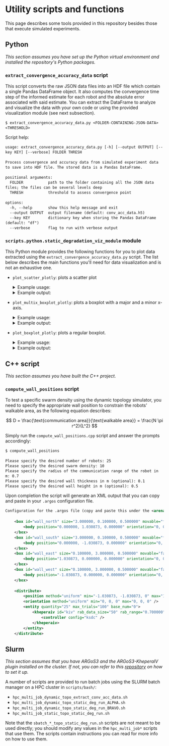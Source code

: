 # Utility scripts and functions
This page describes some tools provided in this repository besides those that execute simulated experiments. 

## Python
_This section assumes you have set up the Python virtual environment and installed the repository's Python packages._

### `extract_convergence_accuracy_data` script
This script converts the raw JSON data files into an HDF file which contain a single Pandas DataFrame object. It also computes the convergence time step of the informed estimate for each robot and the absolute error associated with said estimate. You can extract the DataFrame to analyze and visualize the data with your own code or using the provided visualization module (see next subsection).
```
$ extract_convergence_accuracy_data.py <FOLDER-CONTAINING-JSON-DATA> <THRESHOLD>
```
Script help:
```
usage: extract_convergence_accuracy_data.py [-h] [--output OUTPUT] [--key KEY] [--verbose] FOLDER THRESH

Process convergence and accuracy data from simulated experiment data to save into HDF file. The stored data is a Pandas DataFrame.

positional arguments:
  FOLDER           path to the folder containing all the JSON data files; the files can be several levels deep
  THRESH           threshold to assess convergence point

options:
  -h, --help       show this help message and exit
  --output OUTPUT  output filename (default: conv_acc_data.h5)
  --key KEY        dictionary key when storing the Pandas DataFrame (default: "df")
  --verbose        flag to run with verbose output
```

### `scripts.python.static_degradation_viz_module` module
This Python module provides the following functions for you to plot data extracted using the `extract_convergence_accuracy_data.py` script. The list below describes the main functions you'll need for data visualization and is not an exhaustive one.

- `plot_scatter_plotly`: plots a scatter plot
  <details><summary>Example usage:</summary>

    ```python
    fig = plot_scatter_plotly(
        PANDAS_DATAFRAME_OBJ,
        y_key=Y_DATA_KEY_STR,
        x_key=X_DATA_KEY_STR,
        color_key=COLOR_BAR_DATA_KEY_STR,
        category_orders={
            CATEGORY_1_DATA_KEY_STR: [CAT1_1ST_ITEM, CAT1_2ND_ITEM, CAT1_3RD_ITEM, ...],
            CATEGORY_2_DATA_KEY_STR: [CAT2_1ST_ITEM, CAT2_2ND_ITEM, ...],
            ...
        },
        main_tick_font_size=MAIN_TICK_FONT_SIZE_INT,
        y_lim=Y_LIM_LST,
        x_lim=X_LIM_LST,
        x_label_prefix=X_LABEL_PREFIX_STR,
        x_label_suffix=X_LABEL_SUFFIX_STR,
        legend_title={
            "text": LEGEND_TITLE_STR,
            "font": {"size": LEGEND_FONT_SIZE_INT}
        },
        legend_font_size=LEGEND_FONT_SIZE_INT,
        legend_orientation=LEGEND_ORIENTATION_STR,
        legend_trace_group_gap=LEGEND_LABEL_GAP_INT,
        title=PLOT_TITLE_STR,,
        y_title={
            "text": Y_TITLE_STR,
            "font": {"size": Y_TITLE_FONT_SIZE_INT},
            "standoff": Y_TITLE_STANDOFF_INT
        },
        x_title={
            "text": X_TITLE_STR,
            "font": {"size": X_TITLE_FONT_SIZE_INT},
            "standoff": X_TITLE_STANDOFF_INT
        },
        marker={
            "size": MARKER_SIZE_INT,
            "line": {
                "width": MARKER_LINE_WIDTH_INT,
                "color": MARKER_LINE_COLOR_HEX_STR
            }
        },
        y_side="right",
        fig_width=FULL_FIG_WIDTH_INT,
        fig_height=FULL_FIG_HEIGHT_INT,
        output_path=OUTPUT_PATH_STR,
        show_x=True,
        show_y=True,
        show_title=True,
        show_legend=True
    )
    ```
  </details>

  <details><summary>Example output:</summary>
  <p align="center">
  <img src="./img/scatterplot_example.png" alt="Scatter plot example" width="450"/>
  </p>
  </details>

- `plot_multix_boxplot_plotly`: plots a boxplot with a major and a minor x-axis.
  <details><summary>Example usage:</summary>

    ```python
    fig = plot_multix_boxplot_plotly(
        PANDAS_DATAFRAME_OBJ,
        y_key=Y_DATA_KEY_STR,
        x1_key=X_MAJOR_DATA_KEY_STR,
        x2_key=X_MINOR_DATA_KEY_STR,
        x2_reverse=False,
        x2_special_val=VALUE_TO_OMIT_X_MINOR_LABEL_FOR_STR,
        color_key=BAR_DATA_KEY_STR,
        box_colors=[
            COLOR_1_HEX_STR,
            COLOR_2_HEX_STR,
            ...
        ],
        x1_spacing=X1_SPACING_INT,
        x2_spacing=X2_SPACING_INT,
        marker_size=MARKER_SIZE_INT,
        category_orders={
            CATEGORY_1_DATA_KEY_STR: [CAT1_1ST_ITEM, CAT1_2ND_ITEM, CAT1_3RD_ITEM, ...],
            CATEGORY_2_DATA_KEY_STR: [CAT2_1ST_ITEM, CAT2_2ND_ITEM, ...],
            ...
        },
        y_lim=Y_LIM_LST,
        y_tick_font_size=Y_TICK_FONT_SIZE_INT,
        x1_tick_font_size=X1_TITLE_FONT_SIZE_INT,
        x2_tick_font_size=X2_TICK_FONT_SIZE_INT,
        y_label_prefix=Y_LABEL_PREFIX_STR,
        y_label_suffix=Y_LABEL_SUFFIX_STR,
        x1_label_prefix=X1_LABEL_PREFIX_STR,
        x1_label_suffix=X1_LABEL_SUFFIX_STR,
        x2_label_prefix=X2_LABEL_PREFIX_STR,
        x2_label_suffix=X2_LABEL_SUFFIX_STR,
        legend_title={
            "text": LEGEND_TITLE_STR,
            "font": {"size": LEGEND_FONT_SIZE_INT}
        },
        title=PLOT_TITLE_STR,
        y_title={
            "text": Y_TITLE_STR,
            "font": {"size": Y_TITLE_FONT_SIZE_INT},
            "standoff": Y_TITLE_STANDOFF_INT
        },
        x1_title={
            "text": X_TITLE_STR,
            "font": {"size": X1_TITLE_FONT_SIZE_INT},
            "standoff": X1_TITLE_STANDOFF_INT
        },
        y_side="right",
        fig_width=FIG_WIDTH_INT,
        fig_height=FIG_HEIGHT_INT,
        fig_scale=FIG_SCALE_INT,
        output_path=OUTPUT_PATH_STR,
        show_x1=True,
        show_y=True,
        show_title=True,
        show_legend=True
    )
    ```
  </details>

  <details><summary>Example output:</summary>
  <p align="center">
  <img src="./img/multix_boxplot_example.png" alt="Multi-x box plot example" width="600"/>
  </p>
  </details>

- `plot_boxplot_plotly`: plots a regular boxplot.
  <details><summary>Example usage:</summary>

    ```python
    fig = plot_boxplot_plotly(
        PANDAS_DATAFRAME_OBJ,
        y_key=Y_DATA_KEY_STR,
        x_key=X_DATA_KEY_STR,
        color=COLOR_CODE_HEX_STR,
        marker_size=MARKER_SIZE_INT,
        y_lim=Y_LIM_LST,
        y_dtick=Y_DTICK_FLOAT,
        y_tick_font_size=Y_TICK_FONT_SIZE_INT,
        x_tick_font_size=X_TITLE_FONT_SIZE_INT,
        y_label_prefix=Y_LABEL_PREFIX_STR,
        y_label_suffix=Y_LABEL_SUFFIX_STR,
        x_label_prefix=X_LABEL_PREFIX_STR,
        x_label_suffix=X_LABEL_SUFFIX_STR,
        title=PLOT_TITLE_STR,
        y_title={
            "text": Y_TITLE_STR,
            "font": {"size": Y_TITLE_FONT_SIZE_INT},
            "standoff": Y_TITLE_STANDOFF_INT
        },
        x_title={
            "text": X_TITLE_STR,
            "font": {"size": X_TITLE_FONT_SIZE_INT},
            "standoff": X_TITLE_STANDOFF_INT
        },
        y_side="right",
        fig_width=FIG_WIDTH_INT,
        fig_height=FIG_HEIGHT_INT,
        fig_scale=FIG_SCALE_INT,
        output_path=OUTPUT_PATH_STR,
        show_x=True,
        show_y=True,
        show_title=True
    )
    ```
  </details>

  <details><summary>Example output:</summary>
  <p align="center">
  <img src="./img/boxplot_example.png" alt="Box plot example" width="600"/>
  </p>
  </details>

## C++ script
_This section assumes you have built the C++ project._

### `compute_wall_positions` script
To test a specific swarm density using the dynamic topology simulator, you need to specify the appropriate wall position to constrain the robots' walkable area, as the following equation describes:

$$ D = \frac{\text{communication area}}{\text{walkable area}} = \frac{N \pi r^2}{L^2} $$

Simply run the `compute_wall_positions.cpp` script and answer the prompts accordingly:

```
$ compute_wall_positions

Please specify the desired number of robots: 25
Please specify the desired swarm density: 10
Please specify the radius of the communication range of the robot in m: 0.7
Please specify the desired wall thickness in m (optional): 0.1
Please specify the desired wall height in m (optional): 0.5
```
Upon completion the script will generate an XML output that you can copy and paste in your `.argos` configuration file.
```xml
Configuration for the .argos file (copy and paste this under the <arena> node):

	<box id="wall_north" size="3.000000, 0.100000, 0.500000" movable="false">
	    <body position="0.000000, 1.030873, 0.000000" orientation="0, 0, 0" />
	</box>
	<box id="wall_south" size="3.000000, 0.100000, 0.500000" movable="false">
	    <body position="0.000000, -1.030873, 0.000000" orientation="0, 0, 0" />
	</box>
	<box id="wall_east" size="0.100000, 3.000000, 0.500000" movable="false">
	    <body position="1.030873, 0.000000, 0.000000" orientation="0, 0, 0" />
	</box>
	<box id="wall_west" size="0.100000, 3.000000, 0.500000" movable="false">
	    <body position="-1.030873, 0.000000, 0.000000" orientation="0, 0, 0" />
	</box>

	<distribute>
	    <position method="uniform" min="-1.030873, -1.030873, 0" max="1.030873, 1.030873, 0" />
	    <orientation method="uniform" min="0, 0, 0" max="0, 0, 0" />
	    <entity quantity="25" max_trials="100" base_num="0">
	        <kheperaiv id="kiv" rab_data_size="50" rab_range="0.700000">
	            <controller config="ksdc" />
	        </kheperaiv>
	    </entity>
	</distribute>
```

## Slurm
_This section assumes that you have ARGoS3 and the ARGoS3-KheperaIV plugin installed on the cluster. If not, you can refer to this [repository](https://github.com/NESTLab/WPI_Cluster_Scripts.git) on how to set it up._

A number of scripts are provided to run batch jobs using the SLURM batch manager on a HPC cluster in `scripts/bash/`:

- `hpc_multi_job_dynamic_topo_extract_conv_acc_data.sh`
- `hpc_multi_job_dynamic_topo_static_deg_run_ALPHA.sh`
- `hpc_multi_job_dynamic_topo_static_deg_run_BRAVO.sh`
- `hpc_multi_job_static_topo_static_deg_run.sh`

Note that the `sbatch_*_topo_static_deg_run.sh` scripts are not meant to be used directly; you should modify any values in the `hpc_multi_job*` scripts that use them. The scripts contain instructions you can read for more info on how to use them.